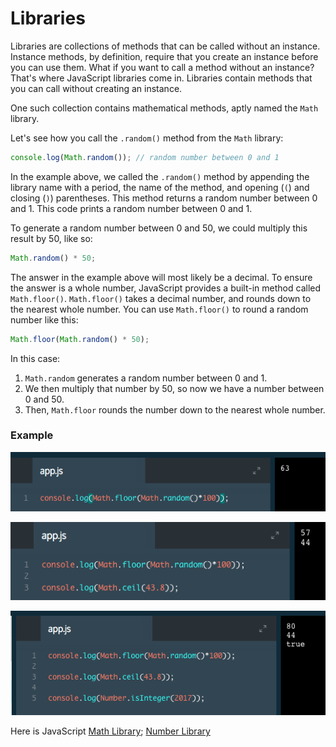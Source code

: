 # Libraries

Libraries are collections of methods that can be called without an instance.
Instance methods, by definition, require that you create an instance before you can use them. What if you want to call a method without an instance? That's where JavaScript libraries come in. Libraries contain methods that you can call without creating an instance.

One such collection contains mathematical methods, aptly named the `Math` library.

Let's see how you call the `.random()` method from the `Math` library:

```js
console.log(Math.random()); // random number between 0 and 1
```

In the example above, we called the `.random()` method by appending the library name with a period, the name of the method, and opening (`(`) and closing (`)`) parentheses. This method returns a random number between 0 and 1. This code prints a random number between 0 and 1.

To generate a random number between 0 and 50, we could multiply this result by 50, like so:

```js
Math.random() * 50;
```

The answer in the example above will most likely be a decimal. To ensure the answer is a whole number, JavaScript provides a built-in method called `Math.floor()`. `Math.floor()` takes a decimal number, and rounds down to the nearest whole number. You can use `Math.floor()` to round a random number like this:

```js
Math.floor(Math.random() * 50);
```
In this case:

1. `Math.random` generates a random number between 0 and 1.
2. We then multiply that number by 50, so now we have a number between 0 and 50.
3. Then, `Math.floor` rounds the number down to the nearest whole number.

### Example

![math-floor](../math-floor.png)

![math-ceil](../math-ceil.png)

![math-integer](../math-integer.png)

Here is JavaScript [Math Library](https://developer.mozilla.org/en-US/docs/Web/JavaScript/Reference/Global_Objects/Math); [Number Library](https://developer.mozilla.org/en-US/docs/Web/JavaScript/Reference/Global_Objects/Number)

